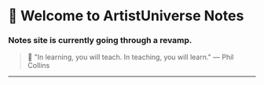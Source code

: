 # 👋 Welcome to ArtistUniverse Notes

### Notes site is currently going through a revamp.

> 🌱 "In learning, you will teach. In teaching, you will learn." — Phil Collins

---
